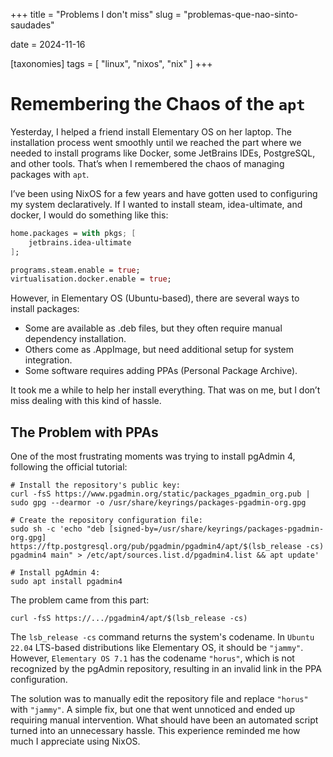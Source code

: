 +++
title = "Problems I don't miss"
slug = "problemas-que-nao-sinto-saudades"

date = 2024-11-16

[taxonomies]
tags = [ "linux", "nixos", "nix" ]
+++

# Remembering the Chaos of the `apt`

Yesterday, I helped a friend install Elementary OS on her laptop. The installation process went smoothly until we reached the part where we needed to install programs like Docker, some JetBrains IDEs, PostgreSQL, and other tools. That’s when I remembered the chaos of managing packages with `apt`.

<!-- more -->

I’ve been using NixOS for a few years and have gotten used to configuring my system declaratively. If I wanted to install steam, idea-ultimate, and docker, I would do something like this:

```nix
home.packages = with pkgs; [
    jetbrains.idea-ultimate
];

programs.steam.enable = true;
virtualisation.docker.enable = true;
```

However, in Elementary OS (Ubuntu-based), there are several ways to install packages:

- Some are available as .deb files, but they often require manual dependency installation.
- Others come as .AppImage, but need additional setup for system integration.
- Some software requires adding PPAs (Personal Package Archive).

It took me a while to help her install everything. That was on me, but I don’t miss dealing with this kind of hassle.

## The Problem with PPAs

One of the most frustrating moments was trying to install pgAdmin 4, following the official tutorial:

```
# Install the repository's public key:
curl -fsS https://www.pgadmin.org/static/packages_pgadmin_org.pub | sudo gpg --dearmor -o /usr/share/keyrings/packages-pgadmin-org.gpg

# Create the repository configuration file:
sudo sh -c 'echo "deb [signed-by=/usr/share/keyrings/packages-pgadmin-org.gpg] https://ftp.postgresql.org/pub/pgadmin/pgadmin4/apt/$(lsb_release -cs) pgadmin4 main" > /etc/apt/sources.list.d/pgadmin4.list && apt update'

# Install pgAdmin 4:
sudo apt install pgadmin4
```

The problem came from this part:

```
curl -fsS https://.../pgadmin4/apt/$(lsb_release -cs)
```

The `lsb_release -cs` command returns the system's codename. In `Ubuntu 22.04` LTS-based distributions like Elementary OS, it should be `"jammy"`. However, `Elementary OS 7.1` has the codename `"horus"`, which is not recognized by the pgAdmin repository, resulting in an invalid link in the PPA configuration.

The solution was to manually edit the repository file and replace `"horus"` with `"jammy"`. A simple fix, but one that went unnoticed and ended up requiring manual intervention. What should have been an automated script turned into an unnecessary hassle. This experience reminded me how much I appreciate using NixOS.